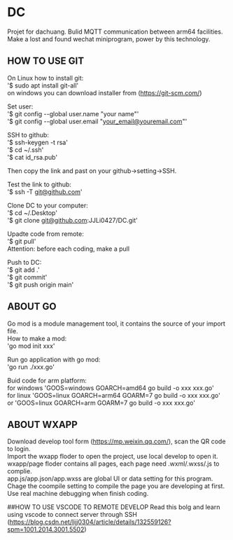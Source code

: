 # DC
Projet for dachuang. Bulid MQTT communication between arm64 facilities. Make a lost and found wechat miniprogram, power by this technology.  

## HOW TO USE GIT 
On Linux how to install git:  
'$ sudo apt install git-all'  
on windows you can download installer from (https://git-scm.com/)  

Set user:  
'$ git config --global user.name "your name"'  
'$ git config --global user.email "your_email@youremail.com"'  

SSH to github:  
'$ ssh-keygen -t rsa'  
'$ cd ~/.ssh'  
'$ cat id_rsa.pub'  

Then copy the link and past on your github->setting->SSH.  

Test the link to github:  
'$ ssh -T git@github.com'  

Clone DC to your computer:  
'$ cd ~/.Desktop'  
'$ git clone git@github.com:JJLi0427/DC.git'  

Upadte code from remote:  
'$ git pull'  
Attention: before each coding, make a pull  

Push to DC:  
'$ git add .'  
'$ git commit'  
'$ git push origin main'

## ABOUT GO
Go mod is a module management tool, it contains the source of your import file.  
How to make a mod:  
'go mod init xxx'  

Run go application with go mod:  
'go run ./xxx.go'  

Buid code for arm platform:  
for windows 'GOOS=windows GOARCH=amd64 go build -o xxx xxx.go'  
for linux 'GOOS=linux GOARCH=arm64 GOARM=7 go build -o xxx xxx.go' or 'GOOS=linux GOARCH=arm GOARM=7 go build -o xxx xxx.go'

## ABOUT WXAPP
Download develop tool form (https://mp.weixin.qq.com/), scan the QR code to login.  
Import the wxapp floder to open the project, use local develop to open it.  
wxapp/page floder contains all pages, each page need .wxml/.wxss/.js to complie.  
app.js/app.json/app.wxss are global UI or data setting for this program.  
Chage the coompile setting to compile the page you are developing at first.  
Use real machine debugging when finish coding.  

##HOW TO USE VSCODE TO REMOTE DEVELOP
Read this bolg and learn using vscode to connect server through SSH   
(https://blog.csdn.net/lijj0304/article/details/132559126?spm=1001.2014.3001.5502)



